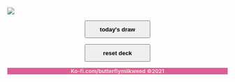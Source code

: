 <html>
    <head>
    <style type="text/css">
body {
  
  margin: 0;
  padding: 1em;
}

position: fixed;

.centered {
  position: fixed;
  top: 50%;
  left: 50%;
  transform: translate(-50%, -50%);
}



.container {
  display: grid;
  grid-template-columns: repeat(3, 1fr);
  grid-template-rows: auto;
  grid-gap: 5px;
  
}



.item-a {
  grid-column: 2 / 3;
  grid-row: 1 / 2;
  justify-self: center;
}

.item-b {
  grid-column: 2 / 3;
  grid-row: 2 / 3;
  justify-self: center;
  text-align: center;
  font: 14px, Courier New;

}

.item-c {
  grid-column: 2 / 3;
  grid-row: 3 / 4;
  justify-self: center;
  text-align: center;

}


button {
    
  position: static; 
  background-color:  #32b1a9; 
  border: none;
  padding: 0.3em;
  color: #fadcd1;
  display: inline-block;
  font: 14px Courier New;

  -webkit-transition: 0.5s;

}

button:hover {
  background-color: #a58caf;   
  -webkit-transition: 0.5s;

}

#face {
  height: 35vw;
  -webkit-transition: 0.5s;
  

}

{card:"",
  desc:"",
  src:""}
        // CSS Content
        </style>
</head>
    <body>
<html>

<div class="container">
<div class="item-a">
<div class="item-b">
    </body>
    </head>
  
  <img id="face" src="https://i.ibb.co/bLfPRWG/Modern-Witch-Tarot-Deck-by-Lisa-Sterle.jpg">
  
  </div>
  
<div id="card" class="item-b">
  <p></p>
  </div>
  
  

<div style="text-align:center">
<button style="height:40px; width:150px;"
 <button type="button" id="button" class="button" onclick="buttonClick()">   <b>today's draw</b>	</button>
<p></p>
<div style="text-align:center">
<button style="height:40px; width:150px;"
  <button onclick=location.reload();
>  <b>reset deck</b>	
</button>



  

  </div>
  
  </div>
        <script language="JavaScript"  type="text/javascript">
// An array of cards

var cards = 
[
  {card: "The Fool",
desc: "a fresh start",
src: "https://live.staticflickr.com/65535/51704029507_a6a9f18453_m.jpg"},
{card: "The Magician",
desc: "pure energy",
src: "https://live.staticflickr.com/65535/51704822971_b6d36cc38d_m.jpg"},
{card: "The High Priestess",
desc: "intuition",
src: "https://live.staticflickr.com/65535/51705718425_744e718cf6_m.jpg"},
{card: "The Empress",
desc: "fertility",
src: "https://live.staticflickr.com/65535/51705718780_f8398d9b1a_m.jpg"},
{card: "The Emperor",
desc: "power",
src: "https://live.staticflickr.com/65535/51705504554_32e8a79c15_m.jpg"},
{card: "The Hierophant",
desc: "tradition",
src: "https://live.staticflickr.com/65535/51705504604_2b8a3bf08f_m.jpg"},
{card: "The Lovers",
desc: "harmony",
src: "https://live.staticflickr.com/65535/51705503989_750fd49775_m.jpg"},
{card: "The Chariot",
desc: "willpower",
src: "https://live.staticflickr.com/65535/51704036307_13c5914e69_m.jpg"},
{card: "Strength",
desc: "compassion",
src: "https://live.staticflickr.com/65535/51705504464_ee964c3e2d_m.jpg"},
{card: "The Hermit",
desc: "contemplation",
src: "https://live.staticflickr.com/65535/51704036357_fd365491a0_m.jpg"},
{card: "Wheel of Fortune",
desc: "karma",
src: "https://live.staticflickr.com/65535/51704035687_ea83f70fff_m.jpg"},
{card: "Justice",
desc: "fairness",
src: "https://live.staticflickr.com/65535/51704829371_cc7633bc36_m.jpg"},
{card: "The Hanged One",
desc: "sacrifice",
src: "https://live.staticflickr.com/65535/51705504584_c3491cf39f_m.jpg"},
{card: "Death",
desc: "changes",
src: "https://live.staticflickr.com/65535/51704829286_a555799550_m.jpg"},
{card: "Temperance",
desc: "calmness",
src: "https://live.staticflickr.com/65535/51705504509_8af52200fa_m.jpg"},
{card: "The Devil",
desc: "addiction",
src: "https://live.staticflickr.com/65535/51705718775_aca4c960c3_m.jpg"},
{card: "The Tower",
desc: "revolution",
src: "https://live.staticflickr.com/65535/51705718305_4c3155f536_m.jpg"},
{card: "The Star",
desc: "hope",
src: "https://live.staticflickr.com/65535/51705503954_13941fdeff_m.jpg"},
{card: "The Moon",
desc: "the unconscious",
src: "https://live.staticflickr.com/65535/51705718320_9f13e339c2_m.jpg"},
{card: "The Sun",
desc: "happiness",
src: "https://live.staticflickr.com/65535/51705503939_fea4d50bc4_m.jpg"},
{card: "Judgement",
desc: "rebirth",
src: "https://live.staticflickr.com/65535/51704036057_ecdfb85bd2_m.jpg"},
 {card: "The World",
desc: "completion",
src: "https://live.staticflickr.com/65535/51704829131_cd40d613bb_m.jpg"},
  {card:"Ace of Wands",
  desc:"creativity",
src:"https://live.staticflickr.com/65535/51704035932_213d468f39_m.jpg"},
  {card:"Two of Wands",
  desc:"planning", 
  src:"https://live.staticflickr.com/65535/51705718230_5b08041e88_m.jpg"},
  {card:"Three of Wands",
 desc:"expansion", 
 src:"https://live.staticflickr.com/65535/51705718255_a2e1d6206e_m.jpg"},
  {card:"Four of Wands",
  desc:"celebration",  src:"https://live.staticflickr.com/65535/51705504194_ae3df324c2_m.jpg"},
  {card:"Five of Wands",
  desc:"conflict", 
  src:"https://live.staticflickr.com/65535/51705718500_106396cca1_m.jpg"},
  {card:"Six of Wands",
  desc:"victory", 
  src:"https://live.staticflickr.com/65535/51705504444_a3ca82d8d4_m.jpg"},
  {card:"Seven of Wands",
  desc:"defense", 
  src:"https://live.staticflickr.com/65535/51705111583_66fc70903e_m.jpg"},
  {card:"Eight of Wands",
  desc:"swift action", 
  src:"https://live.staticflickr.com/65535/51704035992_4d197e4889_m.jpg"},
  {card:"Nine of Wands",
  desc:"hyper-awareness",
src:"https://live.staticflickr.com/65535/51705111513_eef360ba54_m.jpg"},
  {card:"Ten of Wands",
  desc:"burden",
src:"https://live.staticflickr.com/65535/51704036292_24cc59d62c_m.jpg"},
  {card:"Page of Wands",
  desc:"curiosity",  
  src:"https://live.staticflickr.com/65535/51704036147_e36857b693_m.jpg"},
  {card:"Knight of Wands",
  desc:"adventure", 
  src:"https://live.staticflickr.com/65535/51704829396_aefd21087d_m.jpg"},
  {card:"Queen of Wands",
  desc:"self-esteem", 
  src:"https://live.staticflickr.com/65535/51705111543_1137140334_m.jpg"},
  {card:"King of Wands",
  desc:"being a visionary", 
  src:"https://live.staticflickr.com/65535/51705718550_68763984aa_m.jpg"},
  {card:"Ace of Swords",
  desc:"Intellect", 
  src:"https://live.staticflickr.com/65535/51705504109_80442e44d2_m.jpg"},
  {card:"Two of Swords",
  desc:"being in a stalemate", 
  src:"https://live.staticflickr.com/65535/51704829106_229f6c7783_m.jpg"},
  {card:"Three of Swords",
  desc:"heartache", 
  src:"https://live.staticflickr.com/65535/51705503879_22674cc860_m.jpg"},
  {card:"Four of Swords",
  desc:"restoration", 
  src:"https://live.staticflickr.com/65535/51705504184_76b41bdf0f_m.jpg"},
  {card:"Five of Swords",
  desc:"competition", 
  src:"https://live.staticflickr.com/65535/51705111388_c0cde07be9_m.jpg"},
  {card:"Six of Swords",
  desc:"transition", 
  src:"https://live.staticflickr.com/65535/51705111603_2f14f2c02e_m.jpg"},
  {card:"Seven of Swords",
  desc:"deceit", 
  src:"https://live.staticflickr.com/65535/51705111578_9a70ca4da3_m.jpg"},
  {card:"Eight of Swords",
  desc:"victimization", 
  src:"https://live.staticflickr.com/65535/51704829321_8ea6722b30_m.jpg"},
  {card:"Nine of Swords",
  desc:"worry", 
  src:"https://live.staticflickr.com/65535/51705504309_7aa9c5d2f8_m.jpg"},
  {card:"Ten of Swords",
  desc:"deep wounds", 
  src:"https://live.staticflickr.com/65535/51705718750_a3f9b62c0a_m.jpg"},
  {card:"Page of Swords",
  desc:"new ideas", 
  src:"https://live.staticflickr.com/65535/51705718605_8a80cd0f5c_m.jpg"},
  {card:"Knight of Swords",
  desc:"aggression", 
  src:"https://live.staticflickr.com/65535/51705504269_224b936204_m.jpg"},
  {card:"Queen of Swords",
  desc:"being analytical", 
  src:"https://live.staticflickr.com/65535/51705504349_749565dbbf_m.jpg"},
  {card:"King of Swords",
  desc:"forthrightness", 
  src:"https://live.staticflickr.com/65535/51705504219_94b8203be1_m.jpg"},
  {card:"Ace of Pentacles",
  desc:"opportunities", 
  src:"https://live.staticflickr.com/65535/51704035917_2776e1b281_m.jpg"},
  {card:"Two of Pentacles",
  desc:"balancing", 
  src:"https://live.staticflickr.com/65535/51704035727_36d2f7fca8_m.jpg"},
  {card:"Three of Pentacles",
  desc:"teamwork", 
  src:"https://live.staticflickr.com/65535/51705718275_ed25b64ac2_m.jpg"},
  {card:"Four of Pentacles",
  desc:"resources", 
  src:"https://live.staticflickr.com/65535/51704829346_5138167747_m.jpg"},
  {card:"Five of Pentacles",
  desc:"struggle", 
  src:"https://live.staticflickr.com/65535/51704829331_a22f6515ae_m.jpg"},
  {card:"Six of Pentacles",
  desc:"giving", 
  src:"https://live.staticflickr.com/65535/51705718690_db0626c135_m.jpg"},
  {card:"Seven of Pentacles",
  desc:"waiting", 
  src:"https://live.staticflickr.com/65535/51704036212_45e3f27173_m.jpg"},
  {card:"Eight of Pentacles",
  desc:"hard work", 
  src:"https://live.staticflickr.com/65535/51704035977_f0dfd49217_m.jpg"},
  {card:"Nine of Pentacles",
  desc:"comfort", 
  src:"https://live.staticflickr.com/65535/51705504299_ecf0c97101_m.jpg"},
  {card:"Ten of Pentacles",
  desc:"legacy", 
  src:"https://live.staticflickr.com/65535/51705111648_8eab97e49b_m.jpg"},
  {card:"Page of Pentacles",
  desc:"being a beginner", 
  src:"https://live.staticflickr.com/65535/51705504319_fcd611c08f_m.jpg"},
  {card:"Knight of Pentacles",
  desc:"analytical thinking", 
  src:"https://live.staticflickr.com/65535/51705504254_4a54c1ac4c_m.jpg"},
  {card:"Queen of Pentacles",
  desc:"abundance", 
  src:"https://live.staticflickr.com/65535/51704829456_ce38b11694_m.jpg"},
  {card:"King of Pentacles",
  desc:"accumulation", 
  src:"https://live.staticflickr.com/65535/51704829381_f6e0922100_m.jpg"},
  {card:"Ace of Cups",
  desc:"new love", 
  src:"https://live.staticflickr.com/65535/51704829246_bb33865025_m.jpg"},
  {card:"Two of Cups",
  desc:"relationships", 
  src:"https://live.staticflickr.com/65535/51705718250_75691f35ab_m.jpg"},
  {card:"Three of Cups",
  desc:"friendship", 
  src:"https://live.staticflickr.com/65535/51704035767_1b86d8b770_m.jpg"},
  {card:"Four of Cups",
  desc:"apathy", 
  src:"https://live.staticflickr.com/65535/51704829341_ef8d218475_m.jpg"},
  {card:"Five of Cups",
  desc:"sadness", 
  src:"https://live.staticflickr.com/65535/51704036007_025a9dbd19_m.jpg"},
  {card:"Six of Cups",
  desc:"nostalgia", 
  src:"https://live.staticflickr.com/65535/51705718680_666e712557_m.jpg"},
  {card:"Seven of Cups",
  desc:"delusions", 
  src:"https://live.staticflickr.com/65535/51705718635_2b405bde9d_m.jpg"},
  {card:"Eight of Cups",
  desc:"finished journeys", 
  src:"https://live.staticflickr.com/65535/51705111368_c3b17ab55d_m.jpg"},
  {card:"Nine of Cups",
  desc:"wish fulfillment", 
  src:"https://live.staticflickr.com/65535/51705504289_9afea3af2c_m.jpg"},
  {card:"Ten of Cups",
  desc:"community", 
  src:"https://live.staticflickr.com/65535/51705504514_d5c1da7294_m.jpg"},
  {card:"Page of Cups",
  desc:"messages", 
  src:"https://live.staticflickr.com/65535/51704829436_11f1ac4805_m.jpg"},
  {card:"Knight of Cups",
  desc:"carefulness", 
  src:"https://live.staticflickr.com/65535/51705111463_f3469aaff3_m.jpg"},
  {card:"Queen of Cups",
  desc:"emotionality", 
  src:"https://live.staticflickr.com/65535/51705718615_ae207bea48_m.jpg"},
  {card:"King of Cups",
  desc:"benevolence", 
  src:"https://live.staticflickr.com/65535/51705504214_a897149d38_m.jpg"}
];

// The button function

function buttonClick() {
  
// Create a random number generator

var cardsNumber = cards.length;
var randomNumber = Math.random();
var chooseRange = (randomNumber * cardsNumber) + 0;
var numberGen = Math.floor(chooseRange);

// Change HTML
  
  document.getElementById('card').innerHTML = "Your card is " + cards[numberGen].card + "." + "<br> This card is about " + cards[numberGen].desc;
  document.getElementById('face').src = cards[numberGen].src;
  document.getElementById('button').visibility = 'hidden';   
  document.getElementById('button').innerHTML = "Get another card?";

}
        </script>   
<style>
footer {
	position: fixed;
	width: 100%;
	left: 0;
	bottom: 0;
	background-color: #49c6c1;
	color: white;
	text-align: center;
}
</style>

<style>
footer {
	position: static;
	width: 100%;
	left: 0;
	bottom: 0;
	background-color: #dd5e97;
	color: #fadcd1;
	text-align: center;
    font-size: 12px
}
</style>

<footer>
        <p style="font-family: Courier New">
        
<strong>Ko-fi.com/butterflymilkweed</strong>
	<strong>&copy;2021</strong></p>
    
</footer>
